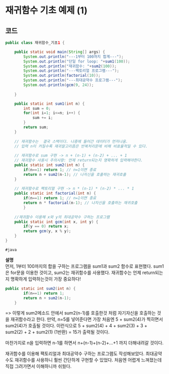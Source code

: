 # 재귀함수 기초 예제 (1)

## 코드

``` java
public class 재귀함수_기초1 {

	public static void main(String[] args) {
		System.out.println("---1부터 100까지 합계---");
		System.out.println("단일 for loop: "+sum1(100));
		System.out.println("재귀함수: "+sum2(100));
		System.out.println("---팩토리얼 프로그램---");
		System.out.println(factorial(10));
		System.out.println("---최대공약수 프로그램---");
		System.out.println(gcm(9, 24));
		
	}

	public static int sum1(int n) {
		int sum = 0;
		for(int i=1; i<=n; i++) {
			sum += i;
		}
		return sum;
	}
	
	// 재귀함수는  결국 스택이다. 나중에 들어간 데이터가 먼저나옴. 
	// 입력 n이 커질수록 재귀알고리즘은 반복처리문에 비해 비효율적일 수 있다. 
	
	// 재귀함수로 sum 구현 -> n + (n-1) + (n-2) + ... + 1
	// 재귀함수 사용시 주의사항: 언제 return되는지 명확하게 입력해야한다. 
	public static int sum2(int n) {
		if(n==1) return 1; // n=1이면 종료 
		return n + sum2(n-1); // 나자신을 호출하는 재귀호출 
	}
	
	// 재귀함수로 팩토리얼 구현 -> n * (n-1) * (n-2) * ... * 1
	public static int factorial(int n) {
		if(n==1) return 1; // n=1이면 종료 
		return n * factorial(n-1); // 나자신을 호출하는 재귀호출 
		}
	
	//재귀함수 이용해 x와 y의 최대공약수 구하는 프로그램 
	public static int gcm(int x, int y) {
		if(y == 0) return x;
		return gcm(y, x % y);
	}
}

```
`#java`

**설명**    
먼저, 1부터 100까지의 합을 구하는 프로그램을 sum1과 sum2 함수로 표현했다. sum1은 for문을 이용한 것이고, sum2는 재귀함수를 사용했다.
재귀함수는 언제 return되는지 명확하게 입력하는것이 가장 중요하다!
```java
public static int sum2(int n) {
		if(n==1) return 1; 
		return n + sum2(n-1);  
	}
```
=> 이렇게 sum2메소드 안에서 sum2(n-1)를 호출한것 처럼 자기자신을 호출하는 것을 재귀함수라고 한다. 
만약, n=5를 넣어준다면 가장 처음엔 5 + sum2(4)가 찍히면서 sum2(4)가 호출될 것이다. 
이런식으로 5 + sum2(4) + 4 + sum2(3) + 3 + sum2(2) + 2 + sum2(1) (1반환) = 15가 출력될 것이다. 

마찬가지로 n을 입력하면 n-1를 하면서 n+(n-1)+(n-2)+...+1 까지 더해내려갈 것이다.   

재귀함수를 이용해 팩토리얼과 최대공약수 구하는 프로그램도 작성해보았다. 
최대공약수도 재귀함수를 사용하니 훨씬 간단하게 구현할 수 있었다. 
처음엔 어렵게 느껴졌는데 직접 그려가면서 이해하니까 쉬웠다. 
